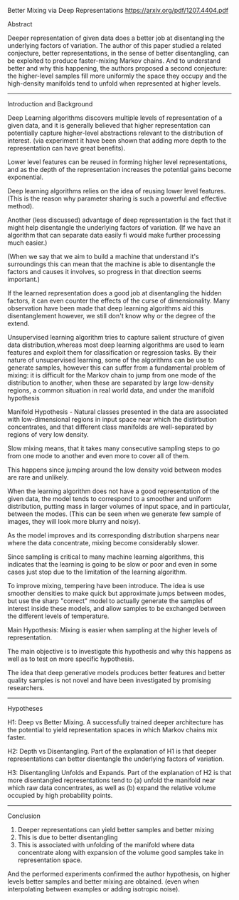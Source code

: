 Better Mixing via Deep Representations
https://arxiv.org/pdf/1207.4404.pdf

Abstract

Deeper representation of given data does a better job at disentangling the underlying factors of variation. The author of this paper studied a related conjecture, better representations, in the sense of better disentangling, can be exploited to produce faster-mixing Markov chains. And to understand better and why this happening, the authors proposed a second conjecture: the higher-level samples fill more uniformly the space they occupy and the high-density manifolds tend to unfold when represented at higher levels.

---------------------------------

Introduction and Background

Deep Learning algorithms discovers multiple levels of representation of a given data, and it is generally believed that higher representation can potentially capture higher-level abstractions relevant to the distribution of interest. (via experiment it have been shown that adding more depth to the representation can have great benefits).

Lower level features can be reused in forming higher level representations, and as the depth of the representation increases the potential gains become exponential.

Deep learning algorithms relies on the idea of reusing lower level features. (This is the reason why parameter sharing is such a powerful and effective method).

Another (less discussed) advantage of deep representation is the fact that it might help disentangle the underlying factors of variation. (If we have an algorithm that can separate data easily fi would make further processing much easier.) 

(When we say that we aim to build a machine that understand it's surroundings this can mean that the machine is able to disentangle the factors and causes it involves, so progress in that direction seems important.)

If the learned representation does a good job at disentangling the hidden factors, it can even counter the effects of the curse of dimensionality. Many observation have been made that deep learning algorithms aid this disentanglement however, we still don't know why or the degree of the extend.


Unsupervised learning algorithm tries to capture salient structure of given data distribution,whereas most deep learning algorithms are used to learn features and exploit them for classification or regression tasks. By their nature of unsupervised learning, some of the algorithms can be use to generate samples, however this can suffer from a fundamental problem of mixing: it is difficult for the Markov chain to jump from one mode of the distribution to another, when these are separated by large low-density regions, a common situation in real world data, and under the manifold hypothesis

Manifold Hypothesis - Natural classes presented in the data are associated with low-dimensional regions in input space near which the distirbution concentrates, and that different class manifolds are well-separated by regions of very low density.

Slow mixing means, that it takes many consecutive sampling steps to go from one mode to another and even more to cover all of them.

This happens since jumping around the low density void between modes are rare and unlikely.


When the learning algorithm does not have a good representation of the given data, the model tends to correspond to a smoother and uniform distribution, putting mass in larger volumes of input space, and in particular, between the modes. (This can be seen when we generate few sample of images, they will look more blurry and noisy).

As the model improves and its corresponding distribution sharpens near where the data concentrate, mixing become considerably slower. 

Since sampling is critical to many machine learning algorithms, this indicates that the learning is going to be slow or poor and even in some cases just stop due to the limitation of the learning algorithm.


To improve mixing, tempering have been introduce. The idea is use smoother densities to make quick but approximate jumps between modes, but use the sharp "correct" model to actually generate the samples of interest inside these models, and allow samples to be exchanged between the different levels of temperature.


Main Hypothesis: Mixing is easier when sampling at the higher levels of representation.

The main objective is to investigate this hypothesis and why this happens as well as to test on more specific hypothesis.

The idea that deep generative models produces better features and better quality samples is not novel and have been investigated by promising researchers.

--------------------------------

Hypotheses

H1: Deep vs Better Mixing. A successfully trained deeper architecture has the potential to yield representation spaces in which Markov chains mix faster.

H2: Depth vs Disentangling. Part of the explanation of H1 is that deeper representations can better disentangle the underlying factors of variation.

H3: Disentangling Unfolds and Expands. Part of the explanation of H2 is that more disentangled representations tend to (a) unfold the manifold near which raw data concentrates, as well as (b) expand the relative volume occupied by high probability points.

------------------------------

Conclusion

1. Deeper representations can yield better samples and better mixing
2. This is due to better disentangling
3. This is associated with unfolding of the manifold where data concentrate along with expansion of the volume good samples take in representation space.

And the performed experiments confirmed the author hypothesis, on higher levels better samples and better mixing are obtained. (even when interpolating between examples or adding isotropic noise).

